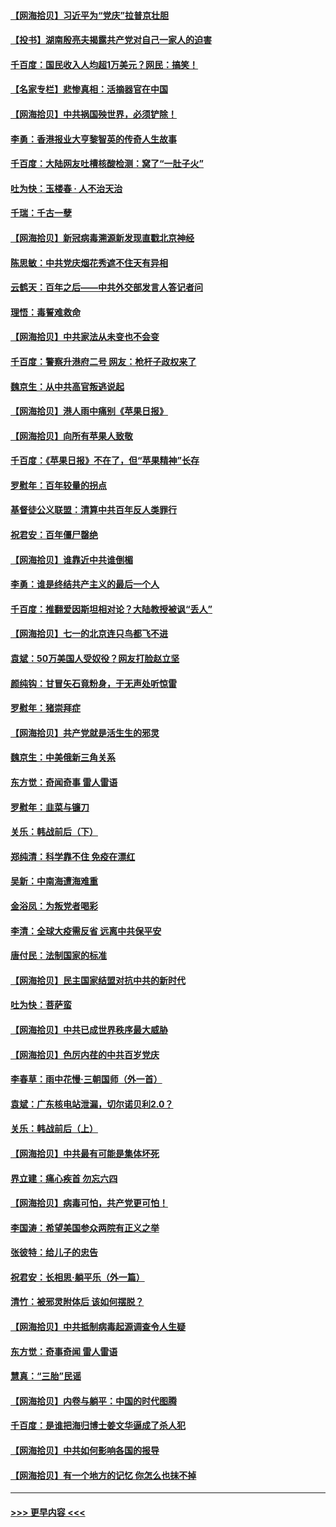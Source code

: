 #### [【网海拾贝】习近平为“党庆”拉普京壮胆](../pages/nsc993/n13057781.md?t=07010852) 
#### [【投书】湖南殷亮夫揭露共产党对自己一家人的迫害](../pages/nsc993/n13057744.md?t=07010852) 
#### [千百度：国民收入人均超1万美元？网民：搞笑！](../pages/nsc993/n13057692.md?t=07010852) 
#### [【名家专栏】悲惨真相：活摘器官在中国](../pages/nsc993/n13056611.md?t=07010852) 
#### [【网海拾贝】中共祸国殃世界，必须铲除！](../pages/nsc993/n13056011.md?t=07010852) 
#### [李勇：香港报业大亨黎智英的传奇人生故事](../pages/nsc993/n13055258.md?t=07010852) 
#### [千百度：大陆网友吐槽核酸检测：窝了“一肚子火”](../pages/nsc993/n13055194.md?t=07010852) 
#### [吐为快：玉楼春 · 人不治天治](../pages/nsc993/n13054028.md?t=07010852) 
#### [千瑞：千古一孽](../pages/nsc993/n13054016.md?t=07010852) 
#### [【网海拾贝】新冠病毒溯源新发现直戳北京神经](../pages/nsc993/n13052425.md?t=07010852) 
#### [陈思敏：中共党庆烟花秀遮不住天有异相](../pages/nsc993/n13052020.md?t=07010852) 
#### [云鹤天：百年之后——中共外交部发言人答记者问](../pages/nsc993/n13051604.md?t=07010852) 
#### [理悟：毒誓难救命](../pages/nsc993/n13051601.md?t=07010852) 
#### [【网海拾贝】中共家法从未变也不会变](../pages/nsc993/n13050366.md?t=07010852) 
#### [千百度：警察升港府二号 网友：枪杆子政权来了](../pages/nsc993/n13050261.md?t=07010852) 
#### [魏京生：从中共高官叛逃说起](../pages/nsc993/n13048997.md?t=07010852) 
#### [【网海拾贝】港人雨中痛别《苹果日报》](../pages/nsc993/n13048941.md?t=07010852) 
#### [【网海拾贝】向所有苹果人致敬](../pages/nsc993/n13046795.md?t=07010852) 
#### [千百度：《苹果日报》不在了，但“苹果精神”长存](../pages/nsc993/n13046703.md?t=07010852) 
#### [罗慰年：百年较量的拐点](../pages/nsc993/n13046542.md?t=07010852) 
#### [基督徒公义联盟：清算中共百年反人类罪行](../pages/nsc993/n13046499.md?t=07010852) 
#### [祝君安：百年僵尸罄绝](../pages/nsc993/n13045595.md?t=07010852) 
#### [【网海拾贝】谁靠近中共谁倒楣](../pages/nsc993/n13044667.md?t=07010852) 
#### [李勇：谁是终结共产主义的最后一个人](../pages/nsc993/n13044397.md?t=07010852) 
#### [千百度：推翻爱因斯坦相对论？大陆教授被讽“丢人”](../pages/nsc993/n13043908.md?t=07010852) 
#### [【网海拾贝】七一的北京连只鸟都飞不进](../pages/nsc993/n13041377.md?t=07010852) 
#### [袁斌：50万美国人受奴役？网友打脸赵立坚](../pages/nsc993/n13041330.md?t=07010852) 
#### [颜纯钩：甘冒矢石竟粉身，于无声处听惊雷](../pages/nsc993/n13041140.md?t=07010852) 
#### [罗慰年：猪崇拜症](../pages/nsc993/n13041071.md?t=07010852) 
#### [【网海拾贝】共产党就是活生生的邪灵](../pages/nsc993/n13036627.md?t=07010852) 
#### [魏京生：中美俄新三角关系](../pages/nsc993/n13035986.md?t=07010852) 
#### [东方觉：奇闻奇事 雷人雷语](../pages/nsc993/n13035878.md?t=07010852) 
#### [罗慰年：韭菜与镰刀](../pages/nsc993/n13034374.md?t=07010852) 
#### [关乐：韩战前后（下）](../pages/nsc993/n13034113.md?t=07010852) 
#### [郑纯清：科学靠不住 免疫在漂红](../pages/nsc993/n13034093.md?t=07010852) 
#### [吴新：中南海遭海难重](../pages/nsc993/n13034084.md?t=07010852) 
#### [金浴凤：为叛党者喝彩](../pages/nsc993/n13034058.md?t=07010852) 
#### [李清：全球大疫需反省 远离中共保平安](../pages/nsc993/n13033784.md?t=07010852) 
#### [唐付民：法制国家的标准](../pages/nsc993/n13032944.md?t=07010852) 
#### [【网海拾贝】民主国家结盟对抗中共的新时代](../pages/nsc993/n13031717.md?t=07010852) 
#### [吐为快：菩萨蛮](../pages/nsc993/n13030033.md?t=07010852) 
#### [【网海拾贝】中共已成世界秩序最大威胁](../pages/nsc993/n13028138.md?t=07010852) 
#### [【网海拾贝】色厉内荏的中共百岁党庆](../pages/nsc993/n13025582.md?t=07010852) 
#### [李春草：雨中花慢‧三朝国师（外一首）](../pages/nsc993/n13025567.md?t=07010852) 
#### [袁斌：广东核电站泄漏，切尔诺贝利2.0？](../pages/nsc993/n13025475.md?t=07010852) 
#### [关乐：韩战前后（上）](../pages/nsc993/n13025387.md?t=07010852) 
#### [【网海拾贝】中共最有可能是集体坏死](../pages/nsc993/n13023101.md?t=07010852) 
#### [界立建：痛心疾首 勿忘六四](../pages/nsc993/n13022339.md?t=07010852) 
#### [【网海拾贝】病毒可怕，共产党更可怕！](../pages/nsc993/n13020728.md?t=07010852) 
#### [李国涛：希望美国参众两院有正义之举](../pages/nsc993/n13020674.md?t=07010852) 
#### [张彼特：给儿子的忠告](../pages/nsc993/n13018934.md?t=07010852) 
#### [祝君安：长相思‧躺平乐（外一篇）](../pages/nsc993/n13018923.md?t=07010852) 
#### [清竹：被邪灵附体后 该如何摆脱？](../pages/nsc993/n13018877.md?t=07010852) 
#### [【网海拾贝】中共抵制病毒起源调查令人生疑](../pages/nsc993/n13017785.md?t=07010852) 
#### [东方觉：奇事奇闻 雷人雷语](../pages/nsc993/n13017577.md?t=07010852) 
#### [慧真：“三胎”民谣](../pages/nsc993/n13017394.md?t=07010852) 
#### [【网海拾贝】内卷与躺平：中国的时代图腾](../pages/nsc993/n13016128.md?t=07010852) 
#### [千百度：是谁把海归博士姜文华逼成了杀人犯](../pages/nsc993/n13015218.md?t=07010852) 
#### [【网海拾贝】中共如何影响各国的报导](../pages/nsc993/n13012599.md?t=07010852) 
#### [【网海拾贝】有一个地方的记忆 你怎么也抹不掉](../pages/nsc993/n13009802.md?t=07010852) 

----
#### [ >>> 更早内容 <<< ](../indexes/nsc993-earlier.md)
